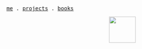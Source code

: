 
<p align="center">
  <samp>
    <a href="https://atlaxt.me">me</a> .
    <a href="https://atlaxt.me/projects">projects</a> .
    <a href="https://atlaxt.me/photos">books</a> 
<!--     <a href="https://atlaxt.me/photos">photos</a>  -->
  </samp>
</p>


<a href="https://atlaxt.me" target="_blank" >
  <img 
  src="./assets/sign_white.png"  
  align="right" 
  height="70" 
  width="70"
  />
</a>

<!--
[![Atlas Yigit Aydin](https://img.shields.io/badge/-atlaxt.me-181717?style=flat&logo=clubhouse&logoColor=white)](https://atlaxt.me)
-->

<!--
[![InkHub](https://img.shields.io/badge/-InkHub-181717?style=flat&logo=taichilang&logoColor=white)](https://inkhub.atlaxt.me)
[![KoiJs](https://img.shields.io/badge/-koijs-181717?style=flat&logo=taichilang&logoColor=white)](https://koijs.com)
[![ApiKoi](https://img.shields.io/badge/-apikoi-181717?style=flat&logo=taichilang&logoColor=white)](https://apikoi.com)
[![imoji](https://img.shields.io/badge/-imoji-181717?style=flat&logo=taichilang&logoColor=white)](https://imoji.co)
[![Git101](https://img.shields.io/badge/-git101-181717?style=flat&logo=taichilang&logoColor=white)](https://git101.atlaxt.me)
[![100 css](https://img.shields.io/badge/-100css-181717?style=flat&logo=taichilang&logoColor=white)](https://100-css.atlaxt.me)
-->

<!--
###
![Vue.js](https://img.shields.io/badge/vue.js-%2335495e.svg?style=for-the-badge&logo=vuedotjs&logoColor=%234FC08D) 
![Nuxt JS](https://img.shields.io/badge/Nuxt-002E3B?style=for-the-badge&logo=nuxt.js&logoColor=#00DC82) 
![TypeScript](https://img.shields.io/badge/typescript-%23007ACC.svg?style=for-the-badge&logo=typescript&logoColor=white) 
![TailwindCSS](https://img.shields.io/badge/tailwindcss-%2338B2AC.svg?style=for-the-badge&logo=tailwind-css&logoColor=white)
![React](https://img.shields.io/badge/react-%2320232a.svg?style=for-the-badge&logo=react&logoColor=%2361DAFB) 
![Next JS](https://img.shields.io/badge/Next-black?style=for-the-badge&logo=next.js&logoColor=white) 
![React Native](https://img.shields.io/badge/react_native-%2320232a.svg?style=for-the-badge&logo=react&logoColor=%2361DAFB) 
![Expo](https://img.shields.io/badge/expo-%2320232a.svg?style=for-the-badge&logo=expo&logoColor=%2361DAFB) 
![Dart](https://img.shields.io/badge/dart-%230175C2.svg?style=for-the-badge&logo=dart&logoColor=white) 
![Flutter](https://img.shields.io/badge/Flutter-%2302569B.svg?style=for-the-badge&logo=Flutter&logoColor=white) 
![JavaScript](https://img.shields.io/badge/javascript-%23323330.svg?style=for-the-badge&logo=javascript&logoColor=%23F7DF1E) 
![Chart.js](https://img.shields.io/badge/chart.js-F5788D.svg?style=for-the-badge&logo=chart.js&logoColor=white) 
![HTML5](https://img.shields.io/badge/html5-%23E34F26.svg?style=for-the-badge&logo=html5&logoColor=white)
![CSS3](https://img.shields.io/badge/css3-%231572B6.svg?style=for-the-badge&logo=css3&logoColor=white) 
![Firebase](https://img.shields.io/badge/firebase-a08021?style=for-the-badge&logo=firebase&logoColor=ffcd34) 
![Vite](https://img.shields.io/badge/vite-%23646CFF.svg?style=for-the-badge&logo=vite&logoColor=white) 
![Vercel](https://img.shields.io/badge/vercel-%23000000.svg?style=for-the-badge&logo=vercel&logoColor=white)
-->


<!--
[![Instagram](https://img.shields.io/badge/Instagram-%23E4405F.svg?logo=Instagram&logoColor=white)](https://instagram.com/atlas.y.a) 
[![LinkedIn](https://img.shields.io/badge/LinkedIn-%230077B5.svg?logo=linkedin&logoColor=white)](https://linkedin.com/in/atlaxt) 
[![Medium](https://img.shields.io/badge/Medium-12100E?logo=medium&logoColor=white)](https://medium.com/@atlaxt) 
[![email](https://img.shields.io/badge/Email-D14836?logo=gmail&logoColor=white)](mailto:atlasyigitaydin@gmail.com) 
-->


























